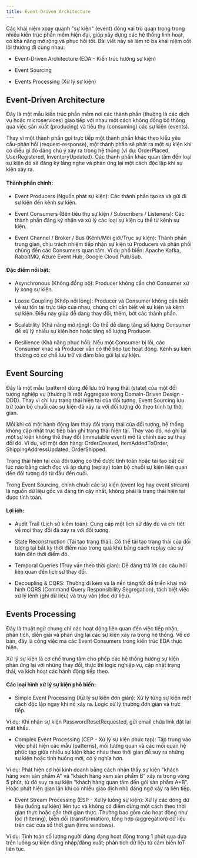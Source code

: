 ```yaml
---
title: Event-Driven Architecture
---
```


Các khái niệm xoay quanh "sự kiện" (event) đóng vai trò quan trọng trong nhiều kiến trúc phần mềm hiện đại, giúp xây dựng các hệ thống linh hoạt, có khả năng mở rộng và phục hồi tốt. Bài viết này sẽ làm rõ ba khái niệm cốt lõi thường đi cùng nhau:

- Event-Driven Architecture (EDA - Kiến trúc hướng sự kiện)

- Event Sourcing

- Events Processing (Xử lý sự kiện)

## Event-Driven Architecture

Đây là một mẫu kiến trúc phần mềm nơi các thành phần (thường là các dịch vụ hoặc microservices) giao tiếp với nhau một cách không đồng bộ thông qua việc sản xuất (producing) và tiêu thụ (consuming) các sự kiện (events).

Thay vì một thành phần gọi trực tiếp một thành phần khác theo kiểu yêu cầu-phản hồi (request-response), một thành phần sẽ phát ra một sự kiện khi có điều gì đó đáng chú ý xảy ra trong hệ thống (ví dụ: OrderPlaced, UserRegistered, InventoryUpdated). Các thành phần khác quan tâm đến loại sự kiện đó sẽ đăng ký lắng nghe và phản ứng lại một cách độc lập khi sự kiện xảy ra.

#### Thành phần chính:

- Event Producers (Nguồn phát sự kiện): Các thành phần tạo ra và gửi đi sự kiện đến kênh sự kiện.

- Event Consumers (Bên tiêu thụ sự kiện / Subscribers / Listeners): Các thành phần đăng ký nhận và xử lý các loại sự kiện cụ thể từ kênh sự kiện.

- Event Channel / Broker / Bus (Kênh/Môi giới/Trục sự kiện): Thành phần trung gian, chịu trách nhiệm tiếp nhận sự kiện từ Producers và phân phối chúng đến các Consumers quan tâm. Ví dụ phổ biến: Apache Kafka, RabbitMQ, Azure Event Hub, Google Cloud Pub/Sub.

#### Đặc điểm nổi bật:

- Asynchronous (Không đồng bộ): Producer không cần chờ Consumer xử lý xong sự kiện.

- Loose Coupling (Khớp nối lỏng): Producer và Consumer không cần biết về sự tồn tại trực tiếp của nhau, chúng chỉ cần biết về sự kiện và kênh sự kiện. Điều này giúp dễ dàng thay đổi, thêm, bớt các thành phần.

- Scalability (Khả năng mở rộng): Có thể dễ dàng tăng số lượng Consumer để xử lý nhiều sự kiện hơn hoặc tăng số lượng Producer.

- Resilience (Khả năng phục hồi): Nếu một Consumer bị lỗi, các Consumer khác và Producer vẫn có thể tiếp tục hoạt động. Kênh sự kiện thường có cơ chế lưu trữ và đảm bảo gửi lại sự kiện.

## Event Sourcing

Đây là một mẫu (pattern) dùng để lưu trữ trạng thái (state) của một đối tượng nghiệp vụ (thường là một Aggregate trong Domain-Driven Design - DDD). Thay vì chỉ lưu trạng thái hiện tại của đối tượng, Event Sourcing lưu trữ toàn bộ chuỗi các sự kiện đã xảy ra với đối tượng đó theo trình tự thời gian.

Mỗi khi có một hành động làm thay đổi trạng thái của đối tượng, hệ thống không cập nhật trực tiếp bản ghi trạng thái hiện tại. Thay vào đó, nó ghi lại một sự kiện không thể thay đổi (immutable event) mô tả chính xác sự thay đổi đó. Ví dụ, với một đơn hàng: OrderCreated, ItemAddedToOrder, ShippingAddressUpdated, OrderShipped.

Trạng thái hiện tại của đối tượng có thể được tính toán hoặc tái tạo bất cứ lúc nào bằng cách đọc và áp dụng (replay) toàn bộ chuỗi sự kiện liên quan đến đối tượng đó từ đầu đến cuối.

Trong Event Sourcing, chính chuỗi các sự kiện (event log hay event stream) là nguồn dữ liệu gốc và đáng tin cậy nhất, không phải là trạng thái hiện tại được tính toán.

#### Lợi ích:

- Audit Trail (Lịch sử kiểm toán): Cung cấp một lịch sử đầy đủ và chi tiết về mọi thay đổi đã xảy ra với đối tượng.

- State Reconstruction (Tái tạo trạng thái): Có thể tái tạo trạng thái của đối tượng tại bất kỳ thời điểm nào trong quá khứ bằng cách replay các sự kiện đến thời điểm đó.

- Temporal Queries (Truy vấn theo thời gian): Dễ dàng trả lời các câu hỏi liên quan đến lịch sử thay đổi.

- Decoupling & CQRS: Thường đi kèm và là nền tảng tốt để triển khai mô hình CQRS (Command Query Responsibility Segregation), tách biệt việc xử lý lệnh (ghi dữ liệu) và truy vấn (đọc dữ liệu).

## Events Processing

Đây là thuật ngữ chung chỉ các hoạt động liên quan đến việc tiếp nhận, phân tích, diễn giải và phản ứng lại các sự kiện xảy ra trong hệ thống. Về cơ bản, đây là công việc mà các Event Consumers trong kiến trúc EDA thực hiện.

Xử lý sự kiện là cơ chế trung tâm cho phép các hệ thống hướng sự kiện phản ứng lại với những thay đổi, thực thi logic nghiệp vụ, cập nhật trạng thái, và kích hoạt các hành động tiếp theo.

#### Các loại hình xử lý sự kiện phổ biến:

- Simple Event Processing (Xử lý sự kiện đơn giản): Xử lý từng sự kiện một cách độc lập ngay khi nó xảy ra. Logic xử lý thường đơn giản và trực tiếp.

Ví dụ: Khi nhận sự kiện PasswordResetRequested, gửi email chứa link đặt lại mật khẩu.

- Complex Event Processing (CEP - Xử lý sự kiện phức tạp): Tập trung vào việc phát hiện các mẫu (patterns), mối tương quan và các mối quan hệ phức tạp giữa nhiều sự kiện khác nhau theo thời gian để suy ra những sự kiện hoặc tình huống mới, có ý nghĩa hơn.

Ví dụ: Phát hiện cơ hội kinh doanh bằng cách nhận thấy sự kiện "khách hàng xem sản phẩm A" và "khách hàng xem sản phẩm B" xảy ra trong vòng 5 phút, từ đó suy ra sự kiện "khách hàng quan tâm đến gói sản phẩm A+B". Hoặc phát hiện gian lận khi có nhiều giao dịch nhỏ đáng ngờ xảy ra liên tiếp.

- Event Stream Processing (ESP - Xử lý luồng sự kiện): Xử lý các dòng dữ liệu (luồng sự kiện) liên tục và không có điểm dừng một cách theo thời gian thực hoặc gần thời gian thực. Thường bao gồm các hoạt động như lọc (filtering), biến đổi (transformation), tổng hợp (aggregation) dữ liệu trên các cửa sổ thời gian (time windows).

Ví dụ: Tính toán số lượng người dùng đang hoạt động trong 1 phút qua dựa trên luồng sự kiện đăng nhập/đăng xuất; phân tích dữ liệu từ cảm biến IoT liên tục.
